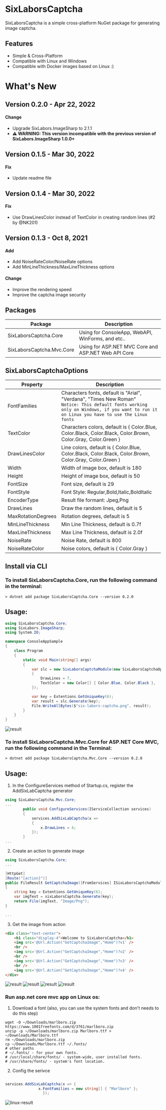 # SixLaborsCaptcha
SixLaborsCaptcha is a simple cross-platform NuGet package for generating image captcha.

## Features

- Simple & Cross-Platform
- Compatible with Linux and Windows
- Compatible with Docker images based on Linux :)


# What's New

## Version 0.2.0 - Apr 22, 2022
#### Change
* Upgrade SixLabors.ImageSharp to 2.1.1
*  **⚠ WARNING: This version incompatible with the previous version of SixLabors.ImageSharp 1.0.0+** 
## Version 0.1.5 - Mar 30, 2022
#### Fix
* Update readme file
## Version 0.1.4 - Mar 30, 2022
#### Fix
* Use DrawLinesColor instead of TextColor in creating random lines (#2 by @NK201)

## Version 0.1.3 - Oct 8, 2021
#### Add
* Add NoiseRateColor/NoiseRate options
* Add MinLineThickness/MaxLineThickness options
#### Change
* Improve the rendering speed
* Improve the captcha image security


## Packages

| Package                   | Description                                         |
| ------------------------- | --------------------------------------------------- |
| SixLaborsCaptcha.Core     | Using for ConsoleApp, WebAPI, WinForms, and etc..   |
| SixLaborsCaptcha.Mvc.Core | Using for ASP.NET MVC Core and ASP.NET Web API Core |

## SixLaborsCaptchaOptions

| Property           | Description                                                                                                                                                                                   |
| ------------------ | --------------------------------------------------------------------------------------------------------------------------------------------------------------------------------------------- |
| FontFamilies       | Characters fonts, default is "Arial", "Verdana", "Times New Roman" <br/> `Notice: This default fonts working only on Windows, if you want to run it on Linux you have to use the Linux fonts` |
| TextColor          | Characters colors, default is { Color.Blue, Color.Black, Color.Black, Color.Brown, Color.Gray, Color.Green }                                                                                  |
| DrawLinesColor     | Line colors, default is { Color.Blue, Color.Black, Color.Black, Color.Brown, Color.Gray, Color.Green }                                                                                        |
| Width              | Width of image box, default is 180                                                                                                                                                            |
| Height             | Height of image box, default is 50                                                                                                                                                            |
| FontSize           | Font size, default is 29                                                                                                                                                                      |
| FontStyle          | Font Style: Regular,Bold,Italic,BoldItalic                                                                                                                                                    |
| EncoderType        | Result file formant: Jpeg,Png                                                                                                                                                                 |
| DrawLines          | Draw the random lines, default is 5                                                                                                                                                           |
| MaxRotationDegrees | Rotation degrees, default is 5                                                                                                                                                                |
| MinLineThickness   | Min Line Thickness, default is 0.7f                                                                                                                                                           |
| MaxLineThickness   | Max Line Thickness, default is 2.0f                                                                                                                                                           |
| NoiseRate          | Noise Rate, default is 800                                                                                                                                                                    |
| NoiseRateColor     | Noise colors, default is { Color.Gray }                                                                                                                                                       |


## Install via CLI

### To install SixLaborsCaptcha.Core, run the following command in the terminal: ###

```
> dotnet add package SixLaborsCaptcha.Core --version 0.2.0
```

## Usage:
```csharp
using SixLaborsCaptcha.Core;
using SixLabors.ImageSharp;
using System.IO;

namespace ConsoleAppSample
{
	class Program
	{
		static void Main(string[] args)
		{
			var slc = new SixLaborsCaptchaModule(new SixLaborsCaptchaOptions
			{
				DrawLines = 7,
				TextColor = new Color[] { Color.Blue, Color.Black },
			});

			var key = Extentions.GetUniqueKey(6);
			var result = slc.Generate(key);
			File.WriteAllBytes($"six-labors-captcha.png", result);
		}
	}
}

```
![result](https://raw.githubusercontent.com/aliasadidev/SixLaborsCaptcha/master/samples/images/six-labors-captcha-3.png?raw=true "six-labors-captcha")


### To install SixLaborsCaptcha.Mvc.Core for ASP.NET Core MVC, run the following command in the Terminal: ###
```
> dotnet add package SixLaborsCaptcha.Mvc.Core --version 0.2.0
```
## Usage:
1. In the ConfigureServices method of Startup.cs, register the AddSixLabCaptcha generator

```csharp
using SixLaborsCaptcha.Mvc.Core;
...
		public void ConfigureServices(IServiceCollection services)
		{
			services.AddSixLabCaptcha(x =>
			{
				x.DrawLines = 4;
			});
		}
...
```
2. Create an action to generate image
```csharp
using SixLaborsCaptcha.Core;
...

[HttpGet]
[Route("[action]")]
public FileResult GetCaptchaImage([FromServices] ISixLaborsCaptchaModule sixLaborsCaptcha)
{
	string key = Extentions.GetUniqueKey(6);
	var imgText = sixLaborsCaptcha.Generate(key);
	return File(imgText, "Image/Png");
}

...
```
3. Get the image from action
```html
<div class="text-center">
	<h1 class="display-4">Welcome to SixLaborsCaptcha</h1>
	<img src='@Url.Action("GetCaptchaImage","Home")?v1' />
	<br />
	<img src='@Url.Action("GetCaptchaImage","Home")?v2' />
	<br />
	<img src='@Url.Action("GetCaptchaImage","Home")?v3' />
	<br />
	<img src='@Url.Action("GetCaptchaImage","Home")?v4' />
</div>
```
![result](https://raw.githubusercontent.com/aliasadidev/SixLaborsCaptcha/master/samples/images/six-labors-captcha-1.png?raw=true "six-labors-captcha")
![result](https://raw.githubusercontent.com/aliasadidev/SixLaborsCaptcha/master/samples/images/six-labors-captcha-2.png?raw=true "six-labors-captcha")
![result](https://raw.githubusercontent.com/aliasadidev/SixLaborsCaptcha/master/samples/images/six-labors-captcha-4.png?raw=true "six-labors-captcha")
![result](https://raw.githubusercontent.com/aliasadidev/SixLaborsCaptcha/master/samples/images/six-labors-captcha-5.png?raw=true "six-labors-captcha")


### Run asp.net core mvc app on Linux os: ###
1. Download a font (also, you can use the system fonts and don't needs to do this step)
```
wget -O ~/Downloads/marlboro.zip https://www.1001freefonts.com/d/3761/marlboro.zip
unzip -p ~/Downloads/marlboro.zip Marlboro.ttf > ~/Downloads/Marlboro.ttf
rm ~/Downloads/marlboro.zip
cp ~/Downloads/Marlboro.ttf ~/.fonts/
# other paths
# ~/.fonts/ - for your own fonts.
# /usr/local/share/fonts/ - system-wide, user installed fonts.
# /usr/share/fonts/ - system's font location.
```
2. Config the serivce
```csharp

services.AddSixLabCaptcha(x => {
			   x.FontFamilies = new string[] { "Marlboro" };
		         });
```
![linux-result](https://raw.githubusercontent.com/aliasadidev/SixLaborsCaptcha/master/samples/images/six-labors-captcha-6.png?raw=true "six-labors-captcha-linux")
